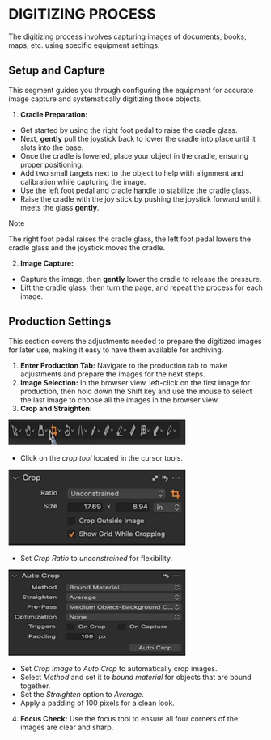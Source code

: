 # DIGITIZING PROCESS
The digitizing process involves capturing images of documents, books, maps, etc. using specific equipment settings. 

## Setup and Capture
This segment guides you through configuring the equipment for accurate image capture and systematically digitizing those objects. 

1. **Cradle Preparation:**
- Get started by using the right foot pedal to raise the cradle glass.
- Next, **gently** pull the joystick back to lower the cradle into place until it slots into the base.
- Once the cradle is lowered, place your object in the cradle, ensuring proper positioning.
- Add two small targets next to the object to help with alignment and calibration while capturing the image.
- Use the left foot pedal and cradle handle to stabilize the cradle glass.
- Raise the cradle with the joy stick by pushing the joystick forward until it meets the glass **gently**.

 > [!Note]
 > The right foot pedal raises the cradle glass, the left foot pedal lowers the cradle glass and the joystick moves the cradle.

2. **Image Capture:**
- Capture the image, then **gently** lower the cradle to release the pressure.
- Lift the cradle glass, then turn the page, and repeat the process for each image.

## Production Settings
This section covers the adjustments needed to prepare the digitized images for later use, making it easy to have them available for archiving.

1. **Enter Production Tab:** Navigate to the production tab to make adjustments and prepare the images for the next steps.
2. **Image Selection:** In the browser view, left-click on the first image for production, then hold down the Shift key and use the mouse to select the last image to choose all the images in the browser view.
3. **Crop and Straighten:**
<img src="images/cropTools.png" alt="Crop Tool" width="350" height="50">

- Click on the *crop tool* located in the cursor tools.

<img src="images/cropRatio.png" alt="Crop" width="350" height="150">

- Set *Crop Ratio* to *unconstrained* for flexibility. 

<img src="images/AutoCorrect.png" alt="Crop Tool" width="350" height="170">

- Set *Crop Image* to *Auto Crop* to automatically crop images.
- Select *Method* and set it to *bound material* for objects that are bound together.
- Set the *Straighten* option to *Average*.
- Apply a padding of 100 pixels for a clean look. 
4. **Focus Check:** Use the focus tool to ensure all four corners of the images are clear and sharp.


